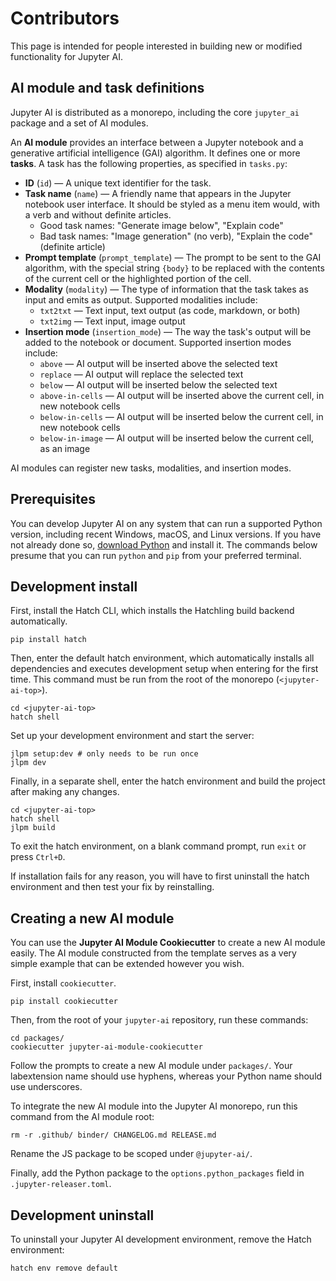 # Contributors

This page is intended for people interested in building new or modified functionality for Jupyter AI.

## AI module and task definitions

Jupyter AI is distributed as a monorepo, including the core `jupyter_ai` package and a set of AI modules.

An **AI module** provides an interface between a Jupyter notebook and a generative artificial intelligence (GAI) algorithm. It defines one or more **tasks**. A task has the following properties, as specified in `tasks.py`:

* **ID** (`id`) — A unique text identifier for the task.
* **Task name** (`name`) — A friendly name that appears in the Jupyter notebook user interface. It should be styled as a menu item would, with a verb and without definite articles.
  * Good task names: "Generate image below", "Explain code"
  * Bad task names: "Image generation" (no verb), "Explain the code" (definite article)
* **Prompt template** (`prompt_template`) — The prompt to be sent to the GAI algorithm, with the special string `{body}` to be replaced with the contents of the current cell or the highlighted portion of the cell.
* **Modality** (`modality`) — The type of information that the task takes as input and emits as output. Supported modalities include:
  * `txt2txt` — Text input, text output (as code, markdown, or both)
  * `txt2img` — Text input, image output
* **Insertion mode** (`insertion_mode`) — The way the task's output will be added to the notebook or document. Supported insertion modes include:
  * `above` — AI output will be inserted above the selected text
  * `replace` — AI output will replace the selected text
  * `below` — AI output will be inserted below the selected text
  * `above-in-cells` — AI output will be inserted above the current cell, in new notebook cells
  * `below-in-cells` — AI output will be inserted below the current cell, in new notebook cells
  * `below-in-image` — AI output will be inserted below the current cell, as an image

AI modules can register new tasks, modalities, and insertion modes.

## Prerequisites

You can develop Jupyter AI on any system that can run a supported Python version, including recent Windows, macOS, and Linux versions. If you have not already done so, [download Python](https://www.python.org/downloads/) and install it. The commands below presume that you can run `python` and `pip` from your preferred terminal.

## Development install

First, install the Hatch CLI, which installs the Hatchling build backend automatically.

```
pip install hatch
```

Then, enter the default hatch environment, which automatically installs all dependencies and executes development setup when entering for the first time. This command must be run from the root of the monorepo (`<jupyter-ai-top>`).

```
cd <jupyter-ai-top>
hatch shell
```

Set up your development environment and start the server:

```
jlpm setup:dev # only needs to be run once
jlpm dev
```

Finally, in a separate shell, enter the hatch environment and build the project after making any changes.

```
cd <jupyter-ai-top>
hatch shell
jlpm build
```

To exit the hatch environment, on a blank command prompt, run `exit` or press `Ctrl+D`.

If installation fails for any reason, you will have to first uninstall the hatch environment and then test your fix by reinstalling.

## Creating a new AI module

You can use the **Jupyter AI Module Cookiecutter** to create a new AI module easily. The AI module constructed from the template serves as a very simple example that can be extended however you wish. 

First, install `cookiecutter`.

```
pip install cookiecutter
```

Then, from the root of your `jupyter-ai` repository, run these commands:

```
cd packages/
cookiecutter jupyter-ai-module-cookiecutter
```

Follow the prompts to create a new AI module under `packages/`. Your labextension name should use hyphens, whereas your Python name should use underscores.

To integrate the new AI module into the Jupyter AI monorepo, run this command from the AI module root:

```
rm -r .github/ binder/ CHANGELOG.md RELEASE.md
```

Rename the JS package to be scoped under `@jupyter-ai/`.

Finally, add the Python package to the `options.python_packages` field in `.jupyter-releaser.toml`.

## Development uninstall

To uninstall your Jupyter AI development environment, remove the Hatch environment:

```
hatch env remove default
```
